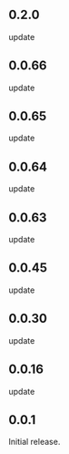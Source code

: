 ## 0.2.0
update

## 0.0.66
update

## 0.0.65
update

## 0.0.64
update

## 0.0.63
update

## 0.0.45
update

## 0.0.30
update

## 0.0.16
update

## 0.0.1

Initial release.
